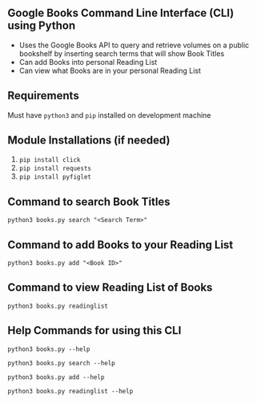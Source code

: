 ## Google Books Command Line Interface (CLI) using Python
* Uses the Google Books API to query and retrieve volumes on a public bookshelf by inserting search terms that will show Book Titles
* Can add Books into personal Reading List
* Can view what Books are in your personal Reading List

## Requirements
Must have `python3` and `pip` installed on development machine

## Module Installations (if needed)
1. `pip install click`
2. `pip install requests`
3. `pip install pyfiglet`

## Command to search Book Titles
`python3 books.py search "<Search Term>"`

## Command to add Books to your Reading List
`python3 books.py add "<Book ID>"`

    
## Command to view Reading List of Books
`python3 books.py readinglist`

## Help Commands for using this CLI
`python3 books.py --help`

`python3 books.py search --help`

`python3 books.py add --help`

`python3 books.py readinglist --help`